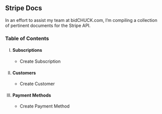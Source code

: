 ## Stripe Docs
In an effort to assist my team at bidCHUCK.com, I’m compiling a collection of pertinent documents for the Stripe API. 

### Table of Contents
<ol type="I">
    <li>
        <h4>Subscriptions</h4>
        <ul>
            <li>Create Subscription</li>
        </ul>
    </li>
    <li>
        <h4>Customers</h4>
        <ul>
            <li>Create Customer</li>
        </ul>
    </li>
    <li>
        <h4>Payment Methods</h4>
        <ul>
            <li>Create Payment Method</li>
        </ul>
    </li>
</ol>
